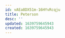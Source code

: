 ```yaml
---
id: vAEa8DX51m-16HYvRcqju
title: Peterson
desc: ''
updated: 1639759645943
created: 1639759645943
---
```


